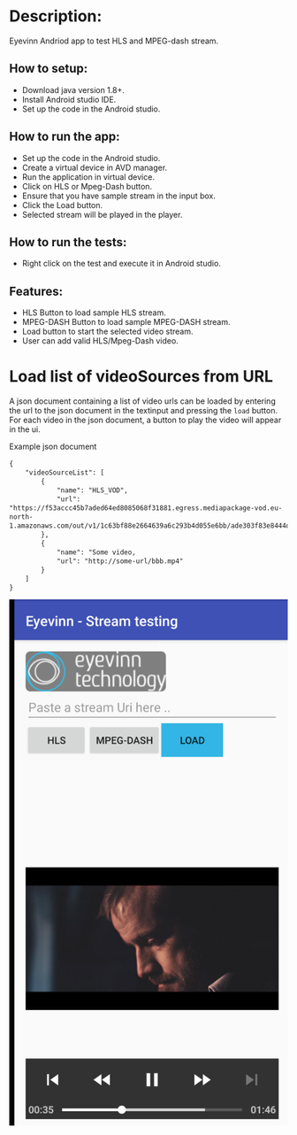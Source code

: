 # Description: #
Eyevinn Andriod app to test HLS and MPEG-dash stream.

## How to setup: ##
- Download java version 1.8+.
- Install Android studio IDE.
- Set up the code in the Android studio.


## How to run the app: ##
- Set up the code in the Android studio.
- Create a virtual device in AVD manager.
- Run the application in virtual device.
- Click on HLS or Mpeg-Dash button. 
- Ensure that you have sample stream in the input box.
- Click the Load button.
- Selected stream will be played in the player.


## How to run the tests: ##
- Right click on the test and execute it in Android studio.


## Features: ## 
- HLS Button to load sample HLS stream.
- MPEG-DASH Button to load sample MPEG-DASH stream.
- Load button to start the selected video stream.
- User can add valid HLS/Mpeg-Dash video.

# Load list of videoSources from URL
A json document containing a list of video urls can be loaded by entering
the url to the json document in the textinput and pressing the `load` button.
For each video in the json document, a button to play the video will appear
in the ui.

Example json document
```
{
    "videoSourceList": [
        {
            "name": "HLS_VOD",
            "url": "https://f53accc45b7aded64ed8085068f31881.egress.mediapackage-vod.eu-north-1.amazonaws.com/out/v1/1c63bf88e2664639a6c293b4d055e6bb/ade303f83e8444d69b7658f988abb054/2a647c0cf9b7409598770b9f11799178/manifest.m3u8"
        },
        {
            "name": "Some video,
            "url": "http://some-url/bbb.mp4"
        }
    ]
}
```


![alt text](https://github.com/Eyevinn/android-player/blob/exoplayer-integration/Screenshot.png?raw=true)
